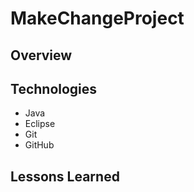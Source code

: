 # MakeChangeProject

## Overview



## Technologies
- Java
- Eclipse
- Git
- GitHub



## Lessons Learned

